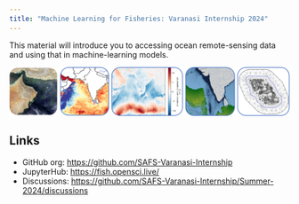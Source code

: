 ```yaml
---
title: "Machine Learning for Fisheries: Varanasi Internship 2024"
---
```


This material will introduce you to accessing ocean remote-sensing data and using that in machine-learning models.

![](images/banner.png)

## Links

* GitHub org: <https://github.com/SAFS-Varanasi-Internship>
* JupyterHub: <https://fish.opensci.live/>
* Discussions: <https://github.com/SAFS-Varanasi-Internship/Summer-2024/discussions>
